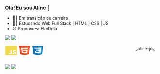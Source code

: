 ### Olá! Eu sou Aline 👋

- 👩‍🎓 Em transição de carreira 
- 👩‍💻 Estudando Web Full Stack | HTML | CSS | JS
- 😄 Pronomes: Ela/Dela

<div>
  <a href-"https://github.com/AlineBCBenjamim">
  <img height="180em" src="https://github-readme-stats.vercel.app/api?username=AlineBCBenjamim&show_icons=true&theme=radical&include_all_commits=true&count_private=true"/>
  <img height="100em" src="https://github-readme-stats.vercel.app/api/top-langs/?username=AlineBCBenjamim&layout=compact&langs_count=7&theme=radical"/>
</div>

 <div style="display: inline_block"><br>
  <img align="center" alt="Aline-Js" height="30" width="40" src="https://raw.githubusercontent.com/devicons/devicon/master/icons/javascript/javascript-plain.svg">
  <img align="center" alt="Aline-HTML" height="30" width="40" src="https://raw.githubusercontent.com/devicons/devicon/master/icons/html5/html5-original.svg">
  <img align="center" alt="Aline-CSS" height="30" width="40" src="https://raw.githubusercontent.com/devicons/devicon/master/icons/css3/css3-original.svg">
  <img align="right" alt="Aline-jogo" height="150" style="border-radius:50px;" src="https://cdn.discordapp.com/attachments/710314120808890430/905572838952566834/image_1635975564.gif">
</div>

##

<div> 
  <a href = "mailto:alineoak9@gmail.com"><img src="https://img.shields.io/badge/Gmail-D14836?style=for-the-badge&logo=gmail&logoColor=white"_blank"></a>
  <a href="https://www.linkedin.com/in/alinebcarvalhobenjamim/" target="_blank"><img src="https://img.shields.io/badge/-LinkedIn-%230077B5?style=for-the-badge&logo=linkedin&logoColor=white" target="_blank"></a> 
</div>  
